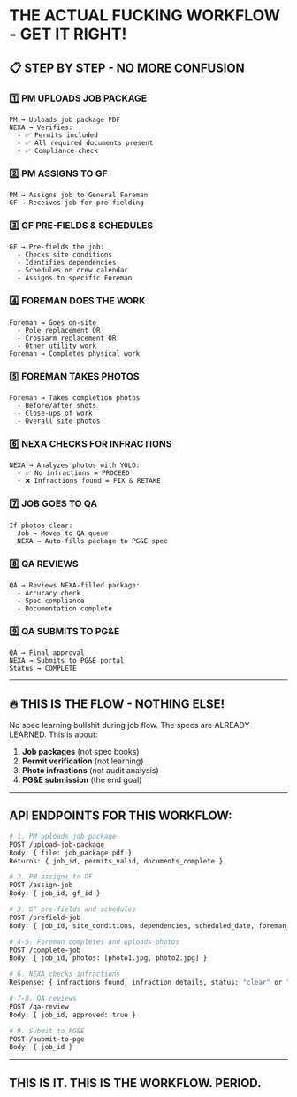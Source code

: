 # THE ACTUAL FUCKING WORKFLOW - GET IT RIGHT!

## 📋 STEP BY STEP - NO MORE CONFUSION

### 1️⃣ **PM UPLOADS JOB PACKAGE** 
```
PM → Uploads job package PDF
NEXA → Verifies:
  - ✅ Permits included
  - ✅ All required documents present
  - ✅ Compliance check
```

### 2️⃣ **PM ASSIGNS TO GF**
```
PM → Assigns job to General Foreman
GF → Receives job for pre-fielding
```

### 3️⃣ **GF PRE-FIELDS & SCHEDULES**
```
GF → Pre-fields the job:
  - Checks site conditions
  - Identifies dependencies
  - Schedules on crew calendar
  - Assigns to specific Foreman
```

### 4️⃣ **FOREMAN DOES THE WORK**
```
Foreman → Goes on-site
  - Pole replacement OR
  - Crossarm replacement OR
  - Other utility work
Foreman → Completes physical work
```

### 5️⃣ **FOREMAN TAKES PHOTOS**
```
Foreman → Takes completion photos
  - Before/after shots
  - Close-ups of work
  - Overall site photos
```

### 6️⃣ **NEXA CHECKS FOR INFRACTIONS**
```
NEXA → Analyzes photos with YOLO:
  - ✅ No infractions = PROCEED
  - ❌ Infractions found = FIX & RETAKE
```

### 7️⃣ **JOB GOES TO QA**
```
If photos clear:
  Job → Moves to QA queue
  NEXA → Auto-fills package to PG&E spec
```

### 8️⃣ **QA REVIEWS**
```
QA → Reviews NEXA-filled package:
  - Accuracy check
  - Spec compliance
  - Documentation complete
```

### 9️⃣ **QA SUBMITS TO PG&E**
```
QA → Final approval
NEXA → Submits to PG&E portal
Status → COMPLETE
```

---

## 🔥 THIS IS THE FLOW - NOTHING ELSE!

No spec learning bullshit during job flow. The specs are ALREADY LEARNED. This is about:
1. **Job packages** (not spec books)
2. **Permit verification** (not learning)
3. **Photo infractions** (not audit analysis)
4. **PG&E submission** (the end goal)

---

## API ENDPOINTS FOR THIS WORKFLOW:

```bash
# 1. PM uploads job package
POST /upload-job-package
Body: { file: job_package.pdf }
Returns: { job_id, permits_valid, documents_complete }

# 2. PM assigns to GF
POST /assign-job
Body: { job_id, gf_id }

# 3. GF pre-fields and schedules
POST /prefield-job
Body: { job_id, site_conditions, dependencies, scheduled_date, foreman_id }

# 4-5. Foreman completes and uploads photos
POST /complete-job
Body: { job_id, photos: [photo1.jpg, photo2.jpg] }

# 6. NEXA checks infractions
Response: { infractions_found, infraction_details, status: "clear" or "needs_fix" }

# 7-8. QA reviews
POST /qa-review
Body: { job_id, approved: true }

# 9. Submit to PG&E
POST /submit-to-pge
Body: { job_id }
```

---

## THIS IS IT. THIS IS THE WORKFLOW. PERIOD.
